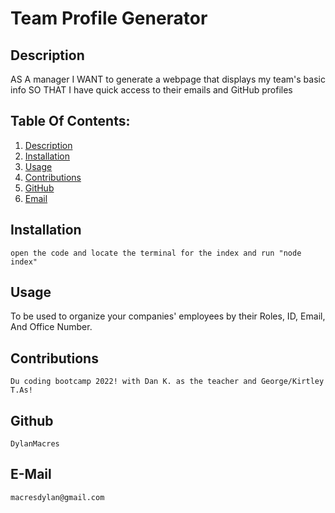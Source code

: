 # Team Profile Generator
    
  ## Description
   AS A manager
I WANT to generate a webpage that displays my team's basic info
SO THAT I have quick access to their emails and GitHub profiles

  ## Table Of Contents:

  1. [Description](#Description)
  2. [Installation](#Installation)
  3. [Usage](#Usage)
  4. [Contributions](#credits)
  5. [GitHub](#github)
  6. [Email](#email)


  ## Installation 
    open the code and locate the terminal for the index and run "node index"

  ## Usage
 To be used to organize your companies' employees by their Roles, ID, Email, And Office Number.

  ## Contributions 
    Du coding bootcamp 2022! with Dan K. as the teacher and George/Kirtley T.As!

  ## Github
    DylanMacres

  ## E-Mail
    macresdylan@gmail.com


